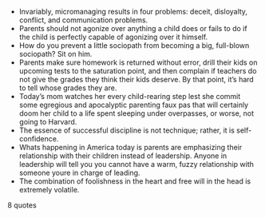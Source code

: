  - Invariably, micromanaging results in four problems: deceit, disloyalty, conflict, and communication problems.
 - Parents should not agonize over anything a child does or fails to do if the child is perfectly capable of agonizing over it himself.
 - How do you prevent a little sociopath from becoming a big, full-blown sociopath? Sit on him.
 - Parents make sure homework is returned without error, drill their kids on upcoming tests to the saturation point, and then complain if teachers do not give the grades they think their kids deserve. By that point, it’s hard to tell whose grades they are.
 - Today’s mom watches her every child-rearing step lest she commit some egregious and apocalyptic parenting faux pas that will certainly doom her child to a life spent sleeping under overpasses, or worse, not going to Harvard.
 - The essence of successful discipline is not technique; rather, it is self-confidence.
 - Whats happening in America today is parents are emphasizing their relationship with their children instead of leadership. Anyone in leadership will tell you you cannot have a warm, fuzzy relationship with someone youre in charge of leading.
 - The combination of foolishness in the heart and free will in the head is extremely volatile.

8 quotes